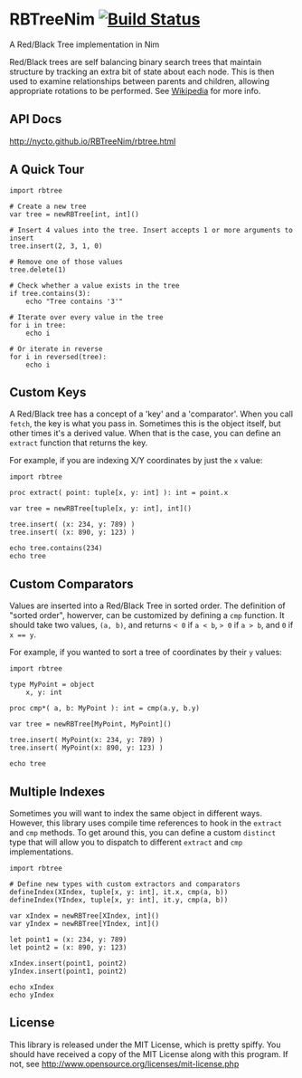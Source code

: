 RBTreeNim [![Build Status](https://travis-ci.org/Nycto/RBTreeNim.svg?branch=master)](https://travis-ci.org/Nycto/RBTreeNim)
=========

A Red/Black Tree implementation in Nim

Red/Black trees are self balancing binary search trees that maintain structure
by tracking an extra bit of state about each node. This is then used to examine
relationships between parents and children, allowing appropriate rotations to
be performed. See
[Wikipedia](http://en.wikipedia.org/wiki/Red%E2%80%93black_tree) for more info.

API Docs
--------

http://nycto.github.io/RBTreeNim/rbtree.html

A Quick Tour
------------

```nimrod
import rbtree

# Create a new tree
var tree = newRBTree[int, int]()

# Insert 4 values into the tree. Insert accepts 1 or more arguments to insert
tree.insert(2, 3, 1, 0)

# Remove one of those values
tree.delete(1)

# Check whether a value exists in the tree
if tree.contains(3):
    echo "Tree contains '3'"

# Iterate over every value in the tree
for i in tree:
    echo i

# Or iterate in reverse
for i in reversed(tree):
    echo i
```

Custom Keys
-----------

A Red/Black tree has a concept of a 'key' and a 'comparator'. When you call
`fetch`, the key is what you pass in. Sometimes this is the object itself, but
other times it's a derived value. When that is the case, you can define an
`extract` function that returns the key.

For example, if you are indexing X/Y coordinates by just the `x` value:

```nimrod
import rbtree

proc extract( point: tuple[x, y: int] ): int = point.x

var tree = newRBTree[tuple[x, y: int], int]()

tree.insert( (x: 234, y: 789) )
tree.insert( (x: 890, y: 123) )

echo tree.contains(234)
echo tree
```

Custom Comparators
------------------

Values are inserted into a Red/Black Tree in sorted order. The definition of
"sorted order", howerver, can be customized by defining a `cmp` function.
It should take two values, `(a, b)`, and returns `< 0` if `a < b`, `> 0` if
`a > b`, and `0` if `x == y`.

For example, if you wanted to sort a tree of coordinates by their `y` values:

```nimrod
import rbtree

type MyPoint = object
    x, y: int

proc cmp*( a, b: MyPoint ): int = cmp(a.y, b.y)

var tree = newRBTree[MyPoint, MyPoint]()

tree.insert( MyPoint(x: 234, y: 789) )
tree.insert( MyPoint(x: 890, y: 123) )

echo tree
```

Multiple Indexes
----------------

Sometimes you will want to index the same object in different ways. However,
this library uses compile time references to hook in the `extract` and `cmp`
methods. To get around this, you can define a custom `distinct` type that
will allow you to dispatch to different `extract` and `cmp` implementations.

```nimrod
import rbtree

# Define new types with custom extractors and comparators
defineIndex(XIndex, tuple[x, y: int], it.x, cmp(a, b))
defineIndex(YIndex, tuple[x, y: int], it.y, cmp(a, b))

var xIndex = newRBTree[XIndex, int]()
var yIndex = newRBTree[YIndex, int]()

let point1 = (x: 234, y: 789)
let point2 = (x: 890, y: 123)

xIndex.insert(point1, point2)
yIndex.insert(point1, point2)

echo xIndex
echo yIndex
```

License
-------

This library is released under the MIT License, which is pretty spiffy. You
should have received a copy of the MIT License along with this program. If
not, see http://www.opensource.org/licenses/mit-license.php

